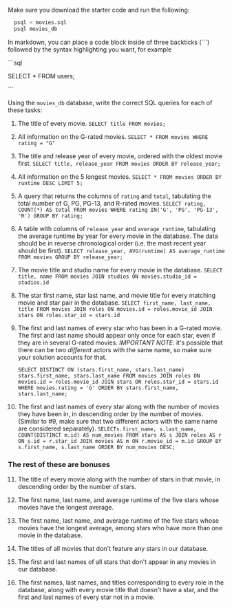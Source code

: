 Make sure you download the starter code and run the following:

```sh
  psql < movies.sql
  psql movies_db
```

In markdown, you can place a code block inside of three backticks (```) followed by the syntax highlighting you want, for example

\```sql

SELECT \* FROM users;

\```

Using the `movies_db` database, write the correct SQL queries for each of these tasks:

1.  The title of every movie.
    `SELECT title FROM movies;`

2.  All information on the G-rated movies.
    `SELECT * FROM movies WHERE rating = "G"`
3.  The title and release year of every movie, ordered with the
    oldest movie first.
    `SELECT title, release_year FROM movies ORDER BY release_year;`

4.  All information on the 5 longest movies.
    `SELECT * FROM movies ORDER BY runtime DESC LIMIT 5;`

5.  A query that returns the columns of `rating` and `total`, tabulating the
    total number of G, PG, PG-13, and R-rated movies.
    `SELECT rating, COUNT(*) AS total FROM movies WHERE rating IN('G', 'PG', 'PG-13', 'R') GROUP BY rating;`

6.  A table with columns of `release_year` and `average_runtime`,
    tabulating the average runtime by year for every movie in the database. The data should be in reverse chronological order (i.e. the most recent year should be first).
    `SELECT release_year, AVG(runtime) AS average_runtime FROM movies GROUP BY release_year;`
7.  The movie title and studio name for every movie in the
    database.
    `SELECT title, name FROM movies JOIN studios ON movies.studio_id = studios.id`

8.  The star first name, star last name, and movie title for every
    matching movie and star pair in the database.
    `SELECT first_name, last_name, title FROM movies JOIN roles ON movies.id = roles.movie_id JOIN stars ON roles.star_id = stars.id`
9.  The first and last names of every star who has been in a G-rated movie. The first and last name should appear only once for each star, even if they are in several G-rated movies. _IMPORTANT NOTE_: it's possible that there can be two _different_ actors with the same name, so make sure your solution accounts for that.

    ```SELECT DISTINCT ON (stars.first_name, stars.last_name) stars.first_name, stars.last_name FROM movies JOIN roles ON movies.id = roles.movie_id JOIN stars ON roles.star_id = stars.id WHERE movies.rating = 'G' ORDER BY stars.first_name, stars.last_name;```

10. The first and last names of every star along with the number
    of movies they have been in, in descending order by the number of movies. (Similar to #9, make sure
    that two different actors with the same name are considered separately).
    ```SELECTs.first_name, s.last_name, COUNT(DISTINCT m.id) AS num_movies FROM stars AS s JOIN roles AS r ON s.id = r.star_id JOIN movies AS m ON r.movie_id = m.id GROUP BY s.first_name, s.last_name ORDER BY num_movies DESC;```
### The rest of these are bonuses

11. The title of every movie along with the number of stars in
    that movie, in descending order by the number of stars.

12. The first name, last name, and average runtime of the five
    stars whose movies have the longest average.

13. The first name, last name, and average runtime of the five
    stars whose movies have the longest average, among stars who have more than one movie in the database.

14. The titles of all movies that don't feature any stars in our
    database.

15. The first and last names of all stars that don't appear in any movies in our database.

16. The first names, last names, and titles corresponding to every
    role in the database, along with every movie title that doesn't have a star, and the first and last names of every star not in a movie.
